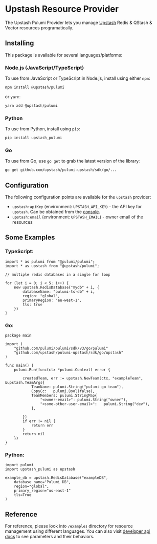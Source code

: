 # Upstash Resource Provider

The Upstash Pulumi Provider lets you manage [Upstash](http://upstash.com) Redis & QStash & Vector resources programatically.

## Installing

This package is available for several languages/platforms:

### Node.js (JavaScript/TypeScript)

To use from JavaScript or TypeScript in Node.js, install using either `npm`:

```bash
npm install @upstash/pulumi
```

or `yarn`:

```bash
yarn add @upstash/pulumi
```

### Python

To use from Python, install using `pip`:

```bash
pip install upstash_pulumi
```

### Go

To use from Go, use `go get` to grab the latest version of the library:

```bash
go get github.com/upstash/pulumi-upstash/sdk/go/...
```

## Configuration

The following configuration points are available for the `upstash` provider:

- `upstash:apiKey` (environment: `UPSTASH_API_KEY`) - the API key for `upstash`. Can be obtained from the [console](https://console.upstash.com).
- `upstash:email` (environment: `UPSTASH_EMAIL`) - owner email of the resources

## Some Examples

### TypeScript:
```
import * as pulumi from "@pulumi/pulumi";
import * as upstash from "@upstash/pulumi";

// multiple redis databases in a single for loop

for (let i = 0; i < 5; i++) {
    new upstash.RedisDatabase("mydb" + i, {
        databaseName: "pulumi-ts-db" + i,
        region: "global",
        primaryRegion: "eu-west-1",
        tls: true
    })
}

```

### Go:
```
package main

import (
	"github.com/pulumi/pulumi/sdk/v3/go/pulumi"
	"github.com/upstash/pulumi-upstash/sdk/go/upstash"
)

func main() {
	pulumi.Run(func(ctx *pulumi.Context) error {

		createdTeam, err := upstash.NewTeam(ctx, "exampleTeam", &upstash.TeamArgs{
			TeamName: pulumi.String("pulumi go team"),
			CopyCc:   pulumi.Bool(false),
			TeamMembers: pulumi.StringMap{
				"<owner-email>": pulumi.String("owner"),
				"<some-other-user-email>":   pulumi.String("dev"),
			},

		})
		if err != nil {
			return err
		}
		return nil
	})
}

```


### Python: 
```
import pulumi
import upstash_pulumi as upstash

example_db = upstash.RedisDatabase("exampleDB",
    database_name="Pulumi DB",
    region="global",
	primary_region="us-east-1"
    tls=True
)

```

## Reference

For reference, please look into `/examples` directory for resource management using different languages. You can also visit [developer api docs](https://developer.upstash.com/) to see parameters and their behaviors.
